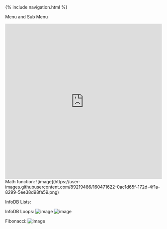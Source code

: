{% include navigation.html %}

Menu and Sub Menu

<iframe frameborder="0" width="100%" height="500px" src="https://replit.com/@RitvikKeerthi/MenuSubMenu?embed=true"></iframe>
Math function:
![image](https://user-images.githubusercontent.com/89219486/160471622-0ac1d65f-172d-4f1a-8299-5ee38d98fa59.png)


InfoDB Lists:


InfoDB Loops:
![image](https://user-images.githubusercontent.com/89219486/159356412-bd5ee5c3-0935-4c8c-9309-e947344973c7.png)
![image](https://user-images.githubusercontent.com/89219486/159356441-6a478233-4768-47e6-b278-025ddc109150.png)


Fibonacci:
![image](https://user-images.githubusercontent.com/89219486/159356466-d80067da-30bb-44d0-aeae-ee28da9c1cdd.png)
